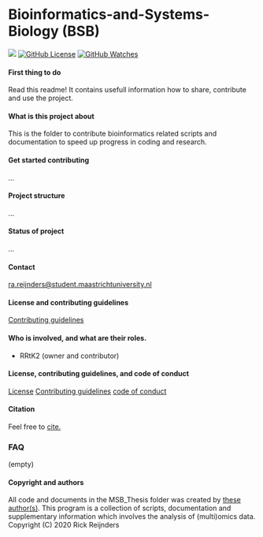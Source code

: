 # Bioinformatics-and-Systems-Biology (BSB)
![](https://img.shields.io/badge/Status-Setting_up-yellow?style=flat-square) 
[![GitHub License](https://img.shields.io/github/license/Rrtk2/bioinformatics-and-systems-biology)](https://github.com/Rrtk2/bioinformatics-and-systems-biology/blob/master/LICENSE.md) [![GitHub Watches](https://img.shields.io/github/watchers/Rrtk2/bioinformatics-and-systems-biology.svg?style=social&label=Watch&maxAge=2592000)](https://github.com/Rrtk2/bioinformatics-and-systems-biology/watchers)

#### First thing to do
Read this readme! It contains usefull information how to share, contribute and use the project.


#### What is this project about
This is the folder to contribute bioinformatics related scripts and documentation to speed up progress in coding and research.


#### Get started contributing
...


#### Project structure
...


#### Status of project
...


#### Contact
ra.reijnders@student.maastrichtuniversity.nl


#### License and contributing guidelines
[Contributing guidelines](/CONTRIBUTING.md) 


#### Who is involved, and what are their roles.
- RRtK2 (owner and contributor)


#### License, contributing guidelines, and code of conduct
[License](/LICENSE.md) 
[Contributing guidelines](/CONTRIBUTING.md) 
[code of conduct](/CODE_OF_CONDUCT.md) 


#### Citation
Feel free to [cite.](/CITATION.cff) 

### FAQ
(empty)

#### Copyright and authors
All code and documents in the MSB_Thesis folder was created by [these author(s)](/AUTHORS.md).
This program is a collection of scripts, documentation and supplementary information which involves the analysis of (multi)omics data.
Copyright (C) 2020  Rick Reijnders
